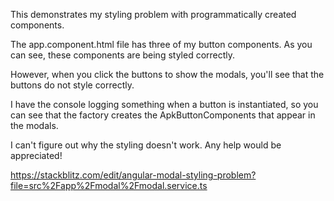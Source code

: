 
This demonstrates my styling problem with programmatically created components.

The app.component.html file has three of my button components.  As you can see, these components are being styled correctly.

However, when you click the buttons to show the modals, you'll see that the buttons do not style correctly.

I have the console logging something when a button is instantiated, so you can see that the factory creates the ApkButtonComponents that appear in the modals.

I can't figure out why the styling doesn't work.  Any help would be appreciated!

https://stackblitz.com/edit/angular-modal-styling-problem?file=src%2Fapp%2Fmodal%2Fmodal.service.ts

